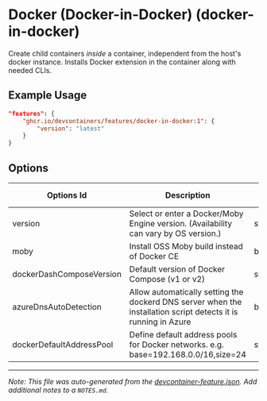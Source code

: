 
# Docker (Docker-in-Docker) (docker-in-docker)

Create child containers *inside* a container, independent from the host's docker instance. Installs Docker extension in the container along with needed CLIs.

## Example Usage

```json
"features": {
    "ghcr.io/devcontainers/features/docker-in-docker:1": {
        "version": "latest"
    }
}
```

## Options

| Options Id | Description | Type | Default Value |
|-----|-----|-----|-----|
| version | Select or enter a Docker/Moby Engine version. (Availability can vary by OS version.) | string | latest |
| moby | Install OSS Moby build instead of Docker CE | boolean | true |
| dockerDashComposeVersion | Default version of Docker Compose (v1 or v2) | string | v1 |
| azureDnsAutoDetection | Allow automatically setting the dockerd DNS server when the installation script detects it is running in Azure | boolean | true |
| dockerDefaultAddressPool | Define default address pools for Docker networks. e.g. base=192.168.0.0/16,size=24 | string | - |



---

_Note: This file was auto-generated from the [devcontainer-feature.json](https://github.com/devcontainers/features/blob/main/src/docker-in-docker/devcontainer-feature.json).  Add additional notes to a `NOTES.md`._
